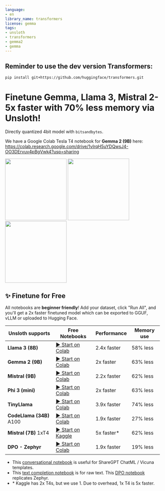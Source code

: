 ```yaml
---
language:
- en
library_name: transformers
license: gemma
tags:
- unsloth
- transformers
- gemma2
- gemma
---
```


## Reminder to use the dev version Transformers:
`pip install git+https://github.com/huggingface/transformers.git`

# Finetune Gemma, Llama 3, Mistral 2-5x faster with 70% less memory via Unsloth!

Directly quantized 4bit model with `bitsandbytes`.

We have a Google Colab Tesla T4 notebook for **Gemma 2 (9B)** here: https://colab.research.google.com/drive/1vIrqH5uYDQwsJ4-OO3DErvuv4pBgVwk4?usp=sharing

[<img src="https://raw.githubusercontent.com/unslothai/unsloth/main/images/Discord%20button.png" width="200"/>](https://discord.gg/u54VK8m8tk)
[<img src="https://raw.githubusercontent.com/unslothai/unsloth/main/images/buy%20me%20a%20coffee%20button.png" width="200"/>](https://ko-fi.com/unsloth)
[<img src="https://raw.githubusercontent.com/unslothai/unsloth/main/images/unsloth%20made%20with%20love.png" width="200"/>](https://github.com/unslothai/unsloth)

## ✨ Finetune for Free

All notebooks are **beginner friendly**! Add your dataset, click "Run All", and you'll get a 2x faster finetuned model which can be exported to GGUF, vLLM or uploaded to Hugging Face.

| Unsloth supports          |    Free Notebooks                                                                                           | Performance | Memory use |
|-----------------|--------------------------------------------------------------------------------------------------------------------------|-------------|----------|
| **Llama 3 (8B)**      | [▶️ Start on Colab](https://colab.research.google.com/drive/135ced7oHytdxu3N2DNe1Z0kqjyYIkDXp?usp=sharing)               | 2.4x faster | 58% less |
| **Gemma 2 (9B)**      | [▶️ Start on Colab](https://colab.research.google.com/drive/1vIrqH5uYDQwsJ4-OO3DErvuv4pBgVwk4?usp=sharing)               | 2x faster | 63% less |
| **Mistral (9B)**    | [▶️ Start on Colab](https://colab.research.google.com/drive/1Dyauq4kTZoLewQ1cApceUQVNcnnNTzg_?usp=sharing)               | 2.2x faster | 62% less |
| **Phi 3 (mini)**      | [▶️ Start on Colab](https://colab.research.google.com/drive/1lN6hPQveB_mHSnTOYifygFcrO8C1bxq4?usp=sharing)               | 2x faster | 63% less |
| **TinyLlama**  | [▶️ Start on Colab](https://colab.research.google.com/drive/1AZghoNBQaMDgWJpi4RbffGM1h6raLUj9?usp=sharing)              | 3.9x faster | 74% less |
| **CodeLlama (34B)** A100   | [▶️ Start on Colab](https://colab.research.google.com/drive/1y7A0AxE3y8gdj4AVkl2aZX47Xu3P1wJT?usp=sharing)              | 1.9x faster | 27% less |
| **Mistral (7B)** 1xT4  | [▶️ Start on Kaggle](https://www.kaggle.com/code/danielhanchen/kaggle-mistral-7b-unsloth-notebook) | 5x faster\* | 62% less |
| **DPO - Zephyr**     | [▶️ Start on Colab](https://colab.research.google.com/drive/15vttTpzzVXv_tJwEk-hIcQ0S9FcEWvwP?usp=sharing)               | 1.9x faster | 19% less |

- This [conversational notebook](https://colab.research.google.com/drive/1Aau3lgPzeZKQ-98h69CCu1UJcvIBLmy2?usp=sharing) is useful for ShareGPT ChatML / Vicuna templates.
- This [text completion notebook](https://colab.research.google.com/drive/1ef-tab5bhkvWmBOObepl1WgJvfvSzn5Q?usp=sharing) is for raw text. This [DPO notebook](https://colab.research.google.com/drive/15vttTpzzVXv_tJwEk-hIcQ0S9FcEWvwP?usp=sharing) replicates Zephyr.
- \* Kaggle has 2x T4s, but we use 1. Due to overhead, 1x T4 is 5x faster.